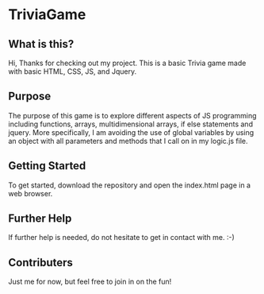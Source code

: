 # TriviaGame

## What is this?

Hi, Thanks for checking out my project. This is a basic Trivia game made with basic HTML, CSS, JS, and Jquery.

## Purpose

The purpose of this game is to explore different aspects of JS programming including functions, arrays, multidimensional arrays, if else statements and jquery. More specifically, I am avoiding the use of global variables by using an object with all parameters and methods that I call on in my logic.js file.

## Getting Started

To get started, download the repository and open the index.html page in a web browser.

## Further Help

If further help is needed, do not hesitate to get in contact with me.  :-)

## Contributers

Just me for now, but feel free to join in on the fun! 

